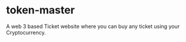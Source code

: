# token-master
A web 3 based Ticket website where you can buy any ticket using your Cryptocurrency. 
